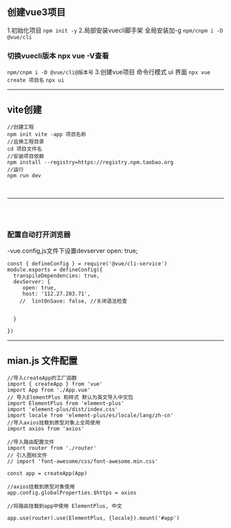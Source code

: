 ## 创建vue3项目

1.初始化项目
`npm init -y`
2.局部安装vuecli脚手架 全局安装加-g
`npm/cnpm i -D @vue/cli`

### 切换vuecli版本 npx vue -V查看

`npm/cnpm i -D @vue/cli@版本号`
3.创建vue项目 命令行模式   ui 界面
`npx vue create 项目名`
`npx ui`

***

## vite创建

```
//创建工程
npm init vite -app 项目名称
//且换工程目录
cd 项目文件名
//安装项目依赖
npm install --registry=https://registry.npm.taobao.org
//运行
npm run dev
```

<br/>

***

<br/>

<br/>

### 配置自动打开浏览器  

-vue.config,js文件下设置devserver open: true;

```
const { defineConfig } = require('@vue/cli-service')
module.exports = defineConfig({
  transpileDependencies: true,
  devServer: {
     open: true,
     host: '112.27.203.71',
    //  lintOnSave: false, //关闭语法检查
    

  }
  
})
```

***

## mian.js 文件配置

```
//导入createApp的工厂函数
import { createApp } from 'vue'
import App from './App.vue'
// 导入ElementPlus 和样式 默认为英文导入中文包
import ElementPlus from 'element-plus'
import 'element-plus/dist/index.css'
import locale from 'element-plus/es/locale/lang/zh-cn'
//导入axios挂载到原型对象上全局使用
import axios from 'axios'

//导入路由配置文件
import router from './router'
// 引入图标文件
// import 'font-awesome/css/font-awesome.min.css'

const app = createApp(App)

//axios挂载到原型对象使用
app.config.globalProperties.$https = axios

//将路由挂载到app中使用 ElementPlus, 中文

app.use(router).use(ElementPlus, {locale}).mount('#app')

```